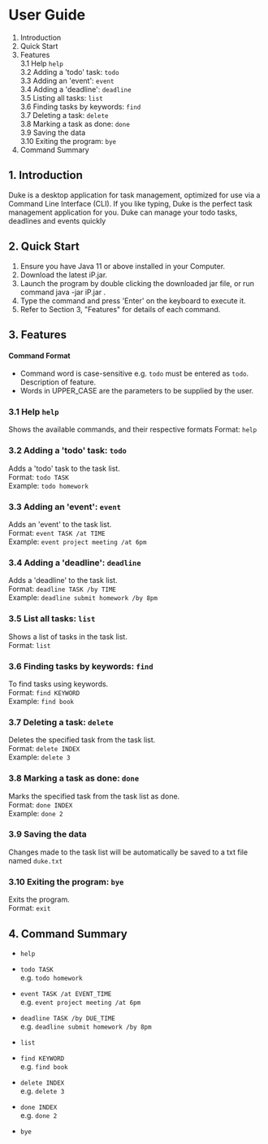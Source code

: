# User Guide
1. Introduction
2. Quick Start
3. Features <br/>
   3.1 Help `help` <br/>
   3.2 Adding a 'todo' task: `todo` <br/>
   3.3 Adding an 'event': `event` <br/>
   3.4 Adding a 'deadline': `deadline` <br/>
   3.5 Listing all tasks: `list` <br/>
   3.6 Finding tasks by keywords: `find` <br/>
   3.7 Deleting a task: `delete` <br/>
   3.8 Marking a task as done: `done` <br/>
   3.9 Saving the data <br/>
   3.10 Exiting the program: `bye` <br/>
4. Command Summary

## 1. Introduction
Duke is a desktop application for task management, optimized for use via a Command Line Interface (CLI). If you like typing, Duke is the perfect task management application for you. Duke can manage your todo tasks, deadlines and events quickly
## 2. Quick Start
1. Ensure you have Java 11 or above installed in your Computer.
2. Download the latest iP.jar.
3. Launch the program by double clicking the downloaded jar file, or run command java -jar iP.jar .
4. Type the command and press 'Enter' on the keyboard to execute it.
5. Refer to Section 3, "Features" for details of each command.

## 3. Features
#### Command Format
* Command word is case-sensitive e.g. `todo` must be entered as `todo`.
Description of feature.
* Words in UPPER_CASE are the parameters to be supplied by the user.

### 3.1 Help `help`
Shows the available commands, and their respective formats
Format: `help`

### 3.2 Adding a 'todo' task: `todo`
Adds a 'todo' task to the task list. <br/>
Format: `todo TASK` <br/>
Example:  `todo homework`

### 3.3 Adding an 'event': `event`
Adds an 'event' to the task list. <br/>
Format: `event TASK /at TIME` <br/>
Example: `event project meeting /at 6pm`

### 3.4 Adding a 'deadline': `deadline`
Adds a 'deadline' to the task list. <br/>
Format: `deadline TASK /by TIME` <br/>
Example: `deadline submit homework /by 8pm`

### 3.5 List all tasks: `list`
Shows a list of tasks in the task list. <br/>
Format: `list`

### 3.6 Finding tasks by keywords: `find`
To find tasks using keywords.<br/>
Format: `find KEYWORD` <br/>
Example: `find book`

### 3.7 Deleting a task: `delete`
Deletes the specified task from the task list. <br/>
Format: `delete INDEX` <br/>
Example: `delete 3`

### 3.8 Marking a task as done: `done`
Marks the specified task from the task list as done. <br/>
Format: `done INDEX` <br/>
Example: `done 2` <br/>

### 3.9 Saving the data
Changes made to the task list will be automatically be saved to a txt file named `duke.txt`<br/>

### 3.10 Exiting the program: `bye`
Exits the program. <br/>
Format: `exit`

## 4. Command Summary
* `help` <br/>

* `todo TASK` <br/>
  e.g. `todo homework`
  
* `event TASK /at EVENT_TIME` <br/>
  e.g. `event project meeting /at 6pm`
  
* `deadline TASK /by DUE_TIME` <br/>
  e.g. `deadline submit homework /by 8pm`
  
* `list`

* `find KEYWORD` <br/>
  e.g. `find book`
  
* `delete INDEX` <br/>
  e.g. `delete 3`
  
* `done INDEX` <br/>
  e.g. `done 2`
  
* `bye`